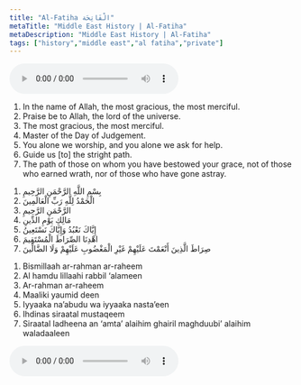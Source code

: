 ```yaml
---
title: "Al-Fatiha الْفَاتِحَة‎"
metaTitle: "Middle East History | Al-Fatiha"
metaDescription: "Middle East History | Al-Fatiha"
tags: ["history","middle east","al fatiha","private"]
---
```


<audio controls>
    <source src="https://assetsglobal.s3-us-west-1.amazonaws.com/audio/al-fatiha.mp3" type="audio/mpeg"></source>
    Your browser does not support the audio element.
</audio>

<div>

1. In the name of Allah, the most gracious, the most merciful.  
2. Praise be to Allah, the lord of the universe.  
3. The most gracious, the most merciful.
4. Master of the Day of Judgement.
5. You alone we worship, and you alone we ask for help.
6. Guide us [to] the stright path.
7. The path of those on whom you have bestowed your grace, not of those who earned wrath, nor of those who have gone astray.  

</div>

<div className="rtl">

1. بِسْمِ اللَّهِ الرَّحْمَنِ الرَّحِيمِ   
2. الْحَمْدُ لِلَّهِ رَبِّ الْعَالَمِينَ  
3. الرَّحْمَنِ الرَّحِيمِ  
4. مَالِكِ يَوْمِ الدِّينِ  
5. إِيَّاكَ نَعْبُدُ وَإِيَّاكَ نَسْتَعِينُ  
6. اهْدِنَا الصِّرَاطَ الْمُسْتَقِيمَ  
7. صِرَاطَ الَّذِينَ أَنْعَمْتَ عَلَيْهِمْ غَيْرِ الْمَغْضُوبِ عَلَيْهِمْ وَلَا الضَّالِّينَ  

</div>


1. Bismillaah ar-rahman ar-raheem  
2. Al hamdu lillaahi rabbil ‘alameen  
3. Ar-rahman ar-raheem
4. Maaliki yaumid deen
5. Iyyaaka na’abudu wa iyyaaka nasta’een
6. Ihdinas siraatal mustaqeem
7. Siraatal ladheena an ‘amta’ alaihim ghairil maghduubi’ alaihim waladaaleen

<audio controls>
    <source src="https://assetsglobal.s3-us-west-1.amazonaws.com/audio/al-fatiha.mp3" type="audio/mpeg"></source>
    Your browser does not support the audio element.
</audio>